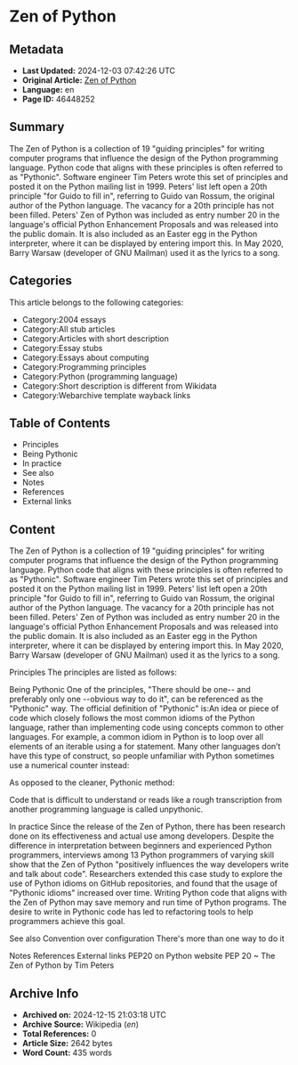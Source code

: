 # Zen of Python

## Metadata
- **Last Updated:** 2024-12-03 07:42:26 UTC
- **Original Article:** [Zen of Python](https://en.wikipedia.org/wiki/Zen_of_Python)
- **Language:** en
- **Page ID:** 46448252

## Summary
The Zen of Python is a collection of 19 "guiding principles" for writing computer programs that influence the design of the Python programming language. Python code that aligns with these principles is often referred to as "Pythonic".
Software engineer Tim Peters wrote this set of principles and posted it on the Python mailing list in 1999. Peters' list left open a 20th principle "for Guido to fill in", referring to Guido van Rossum, the original author of the Python language. The vacancy for a 20th principle has not been filled.
Peters' Zen of Python was included as entry number 20 in the language's official Python Enhancement Proposals and was released into the public domain. It is also included as an Easter egg in the Python interpreter, where it can be displayed by entering import this.
In May 2020, Barry Warsaw (developer of GNU Mailman) used it as the lyrics to a song.

## Categories
This article belongs to the following categories:

- Category:2004 essays
- Category:All stub articles
- Category:Articles with short description
- Category:Essay stubs
- Category:Essays about computing
- Category:Programming principles
- Category:Python (programming language)
- Category:Short description is different from Wikidata
- Category:Webarchive template wayback links

## Table of Contents

- Principles
- Being Pythonic
- In practice
- See also
- Notes
- References
- External links

## Content

The Zen of Python is a collection of 19 "guiding principles" for writing computer programs that influence the design of the Python programming language. Python code that aligns with these principles is often referred to as "Pythonic".
Software engineer Tim Peters wrote this set of principles and posted it on the Python mailing list in 1999. Peters' list left open a 20th principle "for Guido to fill in", referring to Guido van Rossum, the original author of the Python language. The vacancy for a 20th principle has not been filled.
Peters' Zen of Python was included as entry number 20 in the language's official Python Enhancement Proposals and was released into the public domain. It is also included as an Easter egg in the Python interpreter, where it can be displayed by entering import this.
In May 2020, Barry Warsaw (developer of GNU Mailman) used it as the lyrics to a song.

Principles
The principles are listed as follows:

Being Pythonic
One of the principles, "There should be one-- and preferably only one --obvious way to do it", can be referenced as the "Pythonic" way. The official definition of "Pythonic" is:An idea or piece of code which closely follows the most common idioms of the Python language, rather than implementing code using concepts common to other languages.  For example, a common idiom in Python is to loop over all elements of an iterable using a for statement. Many other languages don’t have this type of construct, so people unfamiliar with Python sometimes use a numerical counter instead:

As opposed to the cleaner, Pythonic method:

Code that is difficult to understand or reads like a rough transcription from another programming language is called unpythonic.

In practice
Since the release of the Zen of Python, there has been research done on its effectiveness and actual use among developers. Despite the difference in interpretation between beginners and experienced Python programmers, interviews among 13 Python programmers of varying skill show that the Zen of Python "positively influences the way developers write and talk about code". Researchers extended this case study to explore the use of Python idioms on GitHub repositories, and found that the usage of "Pythonic idioms" increased over time. Writing Python code that aligns with the Zen of Python may save memory and run time of Python programs. The desire to write in Pythonic code has led to refactoring tools to help programmers achieve this goal.

See also
Convention over configuration
There's more than one way to do it

Notes
References
External links
PEP20 on Python website
PEP 20 ~ The Zen of Python by Tim Peters

## Archive Info
- **Archived on:** 2024-12-15 21:03:18 UTC
- **Archive Source:** Wikipedia (_en_)
- **Total References:** 0
- **Article Size:** 2642 bytes
- **Word Count:** 435 words
